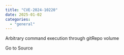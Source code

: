 ```yaml
---
title: "CVE-2024-10220"
date: 2025-01-02
categories: 
  - "general"
---
```


Arbitrary command execution through gitRepo volume

Go to Source
